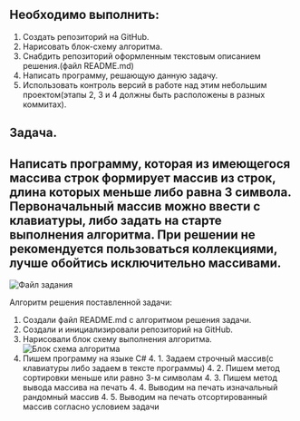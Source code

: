 ## Необходимо выполнить:
1. Создать репозиторий на GitHub.
2. Нарисовать блок-схему алгоритма.
3. Снабдить репозиторий оформленным текстовым описанием решения.(файл README.md)
4. Написать программу, решающую данную задачу.
5. Использовать контроль версий в работе над этим небольшим проектом(этапы 2, 3 и 4 должны быть расположены в разных коммитах).
## Задача. 
## Написать программу, которая из имеющегося массива строк формирует массив из строк, длина которых меньше либо равна 3 символа. Первоначальный массив можно ввести с клавиатуры, либо задать на старте выполнения алгоритма. При решении не рекомендуется пользоваться коллекциями, лучше обойтись исключительно массивами.

![Файл задания](C:\Users\user\Desktop\test\test.png)

Алгоритм решения поставленной задачи:
1. Создали файл README.md с алгоритмом решения задачи.
2. Создали и инициализировали репозиторий на GitHub.
3. Нарисовали блок схему выполнения алгоритма.
   ![Блок схема алгоритма](C:\Users\user\Desktop\test\123.png)
4. Пишем программу на языке С#
    4. 1. Задаем строчный массив(с клавиатуры либо задаем в тексте программы)
    4. 2. Пишем метод сортировки меньше или равно 3-м символам
    4. 3. Пишем метод вывода массива на печать
    4. 4. Выводим на печать изначальный рандомный массив
    4. 5. Выводим на печать отсортированный массив согласно условием задачи
